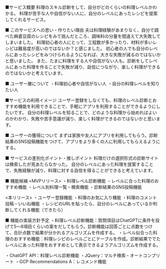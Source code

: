 ■サービス概要
料理のスキル診断をして、自分がどのくらいの料理レベルかわかる。
料理が苦手な人や自信がない人に、自分のレベルにあったレシピを提案してくれるサービス。

■ このサービスへの思い・作りたい理由
夫は料理経験があまりなく、自分で調べた麻婆豆腐のレシピをみて挑んだところ、調味料の分量を間違えて大失敗してしまいました。
料理初心者の人にとって、工程数が多かったり、材料が多いレシピは難易度が高いのではないか？と感じました。
初心者の人でも自分のレべルにあったレシピをみつけられるようになれば、大きな失敗が減るのではないかと思いました。
また、たまに料理をする人や自信がない人も、診断をしてレベルにあった料理を作ることで失敗が減り、自信につながり、楽しく料理ができるのではないかと考えています。

■ ユーザー層について
・料理初心者や自信がない人
・自分の料理レベルを知りたい人

■サービスの利用イメージ
ユーザー登録をしなくても、料理のレベル診断とおすすめ機能を利用できることで、手軽にアプリを利用することができるようにしたいです。
自分の料理レベルを知ることで、どのような料理から始めればよいのかわかり、失敗や苦手意識が減り、楽しく料理ができるのではないかと思います。


■ ユーザーの獲得について
まずは家族や友人にアプリを利用してもらう。診断結果のSNS投稿機能をつけて、アプリをより多くの人に利用してもらえるようにする。

■ サービスの差別化ポイント・推しポイント
料理だけの選択形式の診断サイトは検索したが見あたらなかった。
自分のレベルにあった料理を提案することで、失敗経験が減り、料理に対する自信を得ることができると考えています。

■ 機能候補
<MVPリリース>
・料理レベル診断機能
・レベルに合った料理のおすすめ機能
・レベル別料理一覧・検索機能
・診断結果のSNS投稿機能

<本リリース>
・ユーザー登録機能
・料理のお気に入り機能
・料理のコメント投稿・いいね機能
・レシピのURLを貼ったら、自分のレベルにあっているか判断してくれる機能（できたら）

■ 機能の実装方針予定
・料理レベル診断機能：質問項目はChatGPTに条件を投げて5〜8項目くらいの案をだしてもらう。診断機能は回答ごとに点数をつけて、合計点数で結果が分かれるアルゴリズムを作成する。
・レベル似合った料理のおすすめ機能：料理レシピのレベルごとにテーブルを作成。診断結果ででたレベルにあった料理をおすすめとして表示できるようアルゴリズムを作成する。

・ChatGPT API：料理レベル診断機能
・JQuery：マルチ検索・オートコンプリート
・GCP Recommendations A：レコメンド機能

